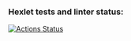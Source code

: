 ### Hexlet tests and linter status:
[![Actions Status](https://github.com/bumajiuk/layout-designer-project-lvl1/workflows/hexlet-check/badge.svg)](https://github.com/bumajiuk/layout-designer-project-lvl1/actions)